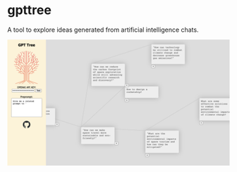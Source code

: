 # gpttree
A tool to explore ideas generated from artificial intelligence chats.

<img src="example.png">
